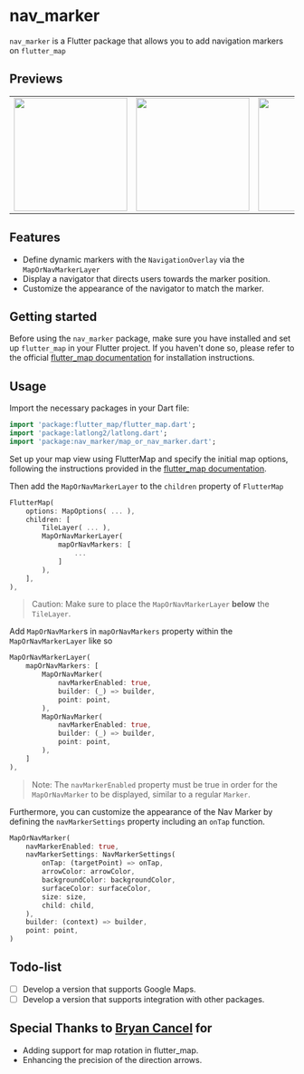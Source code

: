 # nav_marker

`nav_marker` is a Flutter package that allows you to add navigation markers on `flutter_map`
<!-- and `Google Maps for Flutter`. -->

## Previews
<table>
    <tr>
        <td><img width="200" src= "previews/anim_preview.gif"></td>
        <td><img width="200" src= "previews/preview1.jpg"></td>
        <td><img width="200" src= "previews/preview2.jpg"></td>
    </tr>
</table>


## Features

- Define dynamic markers with the `NavigationOverlay` via the `MapOrNavMarkerLayer`
- Display a navigator that directs users towards the marker position.
- Customize the appearance of the navigator to match the marker.

## Getting started

Before using the `nav_marker` package, make sure you have installed and set up `flutter_map` in your Flutter project. If you haven't done so, please refer to the official [flutter_map documentation](https://docs.fleaflet.dev/getting-started/installation) for installation instructions.

## Usage
Import the necessary packages in your Dart file:
```dart
import 'package:flutter_map/flutter_map.dart';
import 'package:latlong2/latlong.dart';
import 'package:nav_marker/map_or_nav_marker.dart';
```
Set up your map view using FlutterMap and specify the initial map options, following the instructions provided in the [flutter_map documentation](https://docs.fleaflet.dev/#demonstration).

Then add the `MapOrNavMarkerLayer` to the `children` property of `FlutterMap`

```dart
FlutterMap(
    options: MapOptions( ... ),
    children: [
        TileLayer( ... ),
        MapOrNavMarkerLayer(
            mapOrNavMarkers: [
                ...
            ]
        ),
    ],
),
```

> Caution: Make sure to place the `MapOrNavMarkerLayer` **below** the `TileLayer`.

Add `MapOrNavMarker`s in `mapOrNavMarkers` property within the `MapOrNavMarkerLayer` like so

```dart
MapOrNavMarkerLayer(
    mapOrNavMarkers: [
        MapOrNavMarker(
            navMarkerEnabled: true,
            builder: (_) => builder,
            point: point,
        ),
        MapOrNavMarker(
            navMarkerEnabled: true,
            builder: (_) => builder,
            point: point,
        ),
    ]
),
```

> Note: The `navMarkerEnabled` property must be true in order for the `MapOrNavMarker` to be displayed, similar to a regular `Marker`.

Furthermore, you can customize the appearance of the Nav Marker by defining the `navMarkerSettings` property including an `onTap` function.

```dart
MapOrNavMarker(
    navMarkerEnabled: true,
    navMarkerSettings: NavMarkerSettings(
        onTap: (targetPoint) => onTap,
        arrowColor: arrowColor,
        backgroundColor: backgroundColor,
        surfaceColor: surfaceColor,
        size: size,
        child: child,
    ),
    builder: (context) => builder,
    point: point,
)
```

## Todo-list
- [ ] Develop a version that supports Google Maps.
- [ ] Develop a version that supports integration with other packages.

## Special Thanks to [Bryan Cancel](https://github.com/b-cancel) for
- Adding support for map rotation in flutter_map.
- Enhancing the precision of the direction arrows.